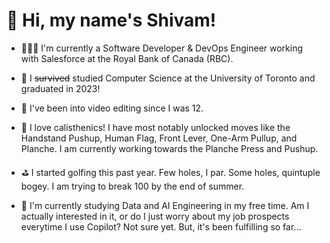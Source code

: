 # 👋 Hi, my name's Shivam!

- 👨🏻‍💻 I'm currently a Software Developer & DevOps Engineer working with Salesforce at the Royal Bank of Canada (RBC).

- 🏫 I ~~survived~~ studied Computer Science at the University of Toronto and graduated in 2023!

- 🎥 I've been into video editing since I was 12.

- 💪 I love calisthenics! I have most notably unlocked moves like the Handstand Pushup, Human Flag, Front Lever, One-Arm Pullup, and Planche. I am currently working towards the Planche Press and Pushup.

- ⛳ I started golfing this past year. Few holes, I par. Some holes, quintuple bogey. I am trying to break 100 by the end of summer.
  
- 🤖 I'm currently studying Data and AI Engineering in my free time. Am I actually interested in it, or do I just worry about my job prospects everytime I use Copilot? Not sure yet. But, it's been fulfilling so far...
